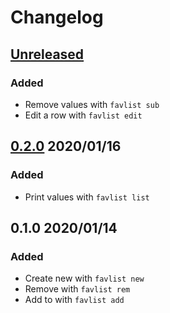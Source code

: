 # Changelog

## [Unreleased](https://github.com/spenserblack/favlist/compare/v0.2.0...master)
### Added
- Remove values with `favlist sub`
- Edit a row with `favlist edit`

## [0.2.0] 2020/01/16
### Added
- Print values with `favlist list`

## 0.1.0 2020/01/14
### Added
- Create new with `favlist new`
- Remove with `favlist rem`
- Add to with `favlist add`

[0.2.0]: https://github.com/spenserblack/favlist/compare/v0.1.0...v0.2.0
